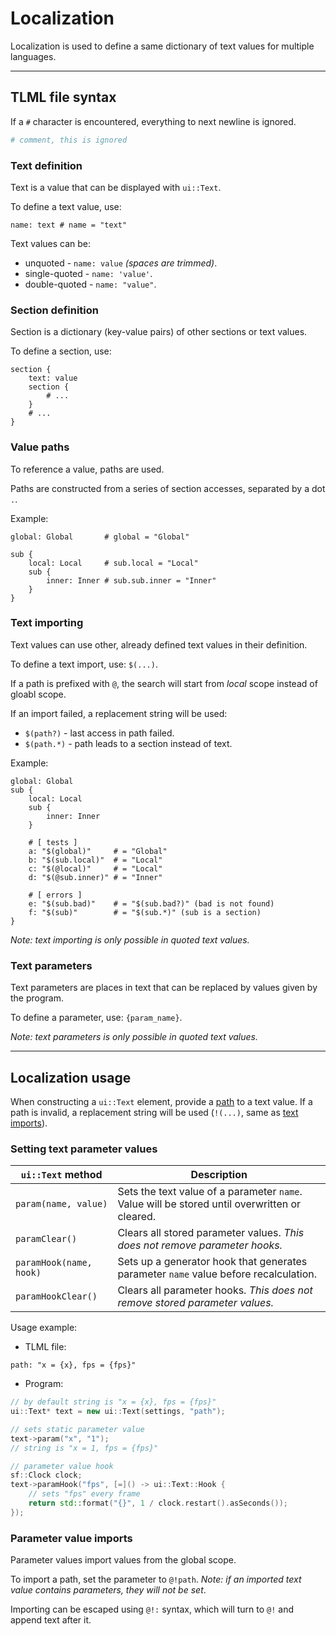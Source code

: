 # Localization

Localization is used to define a same dictionary of text values for multiple languages.

<hr>

## TLML file syntax

If a `#` character is encountered, everything to next newline is ignored.
```yaml
# comment, this is ignored
```

### Text definition

Text is a value that can be displayed with `ui::Text`.

To define a text value, use:
```
name: text # name = "text"
```

Text values can be:
* unquoted - `name: value` *(spaces are trimmed)*.
* single-quoted - `name: 'value'`.
* double-quoted - `name: "value"`.

### Section definition

Section is a dictionary (key-value pairs) of other sections or text values.

To define a section, use:
```
section {
	text: value
	section {
		# ...
	}
	# ...
}
```

### Value paths

To reference a value, paths are used.

Paths are constructed from a series of section accesses, separated by a dot `.`.

Example:
```
global: Global       # global = "Global"

sub {
	local: Local     # sub.local = "Local"
	sub {
		inner: Inner # sub.sub.inner = "Inner"
	}
}
```

### Text importing

Text values can use other, already defined text values in their definition.

To define a text import, use: `$(...)`.

If a path is prefixed with `@`, the search will start from *local* scope instead of gloabl scope.

If an import failed, a replacement string will be used:
* `$(path?)` - last access in path failed.
* `$(path.*)` - path leads to a section instead of text.

Example:
```
global: Global
sub {
	local: Local
	sub {
		inner: Inner
	}

	# [ tests ]
	a: "$(global)"     # = "Global"
	b: "$(sub.local)"  # = "Local"
	c: "$(@local)"     # = "Local"
	d: "$(@sub.inner)" # = "Inner"

	# [ errors ]
	e: "$(sub.bad)"    # = "$(sub.bad?)" (bad is not found)
	f: "$(sub)"        # = "$(sub.*)" (sub is a section)
}
```

*Note: text importing is only possible in quoted text values.*

### Text parameters

Text parameters are places in text that can be replaced by values given by the program.

To define a parameter, use: `{param_name}`.

*Note: text parameters is only possible in quoted text values.*

<hr>

## Localization usage

When constructing a `ui::Text` element, provide a [path](###value-paths) to a text value.
If a path is invalid, a replacement string will be used (`!(...)`, same as [text imports](###text-importing)).

### Setting text parameter values

| `ui::Text` method | Description |
|-|-|
| `param(name, value)` | Sets the text value of a parameter `name`. Value will be stored until overwritten or cleared. |
| `paramClear()` | Clears all stored parameter values. *This does not remove parameter hooks.* |
| `paramHook(name, hook)` | Sets up a generator hook that generates parameter `name` value before recalculation. |
| `paramHookClear()` | Clears all parameter hooks. *This does not remove stored parameter values.* |

Usage example:
* TLML file:
```
path: "x = {x}, fps = {fps}"
```
* Program:
```cpp
// by default string is "x = {x}, fps = {fps}"
ui::Text* text = new ui::Text(settings, "path");

// sets static parameter value
text->param("x", "1");
// string is "x = 1, fps = {fps}"

// parameter value hook
sf::Clock clock;
text->paramHook("fps", [=]() -> ui::Text::Hook {
	// sets "fps" every frame
	return std::format("{}", 1 / clock.restart().asSeconds());
});
```

### Parameter value imports

Parameter values import values from the global scope.

To import a path, set the parameter to `@!path`.
*Note: if an imported text value contains parameters, they will not be set*.

Importing can be escaped using `@!:` syntax, which will turn to `@!` and append text after it.